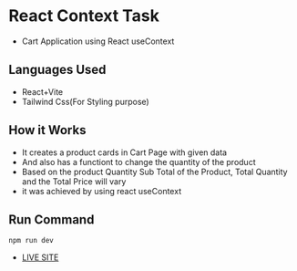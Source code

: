 # React Context Task
- Cart Application using React useContext

## Languages Used
- React+Vite
- Tailwind Css(For Styling purpose)

## How it Works
- It creates a product cards in Cart Page with given data
- And also has a functiont to change the quantity of the product 
- Based on the product Quantity Sub Total of the Product, Total Quantity and the Total Price will vary 
- it was achieved by using react useContext

## Run Command
`npm run dev`

- [LIVE SITE](https://react-context-8161.netlify.app/)
